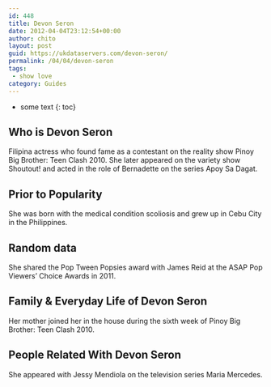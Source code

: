 ```yaml
---
id: 448
title: Devon Seron
date: 2012-04-04T23:12:54+00:00
author: chito
layout: post
guid: https://ukdataservers.com/devon-seron/
permalink: /04/04/devon-seron
tags:
 - show love
category: Guides
---
```


* some text
{: toc}


## Who is  Devon Seron
                  
                  
                  
Filipina actress who found fame as a contestant on the reality show Pinoy Big Brother: Teen Clash 2010. She later appeared on the variety show Shoutout! and acted in the role of Bernadette on the series Apoy Sa Dagat.
                  
                
                
                
## Prior to Popularity 
                  
                  
                  
She was born with the medical condition scoliosis and grew up in Cebu City in the Philippines.
                  
                
                
                
## Random data 
                  
                  
                  
She shared the Pop Tween Popsies award with James Reid at the ASAP Pop Viewers&#8217; Choice Awards in 2011.
                  
                
                
                
## Family & Everyday Life of Devon Seron
                  
                  
                  
Her mother joined her in the house during the sixth week of Pinoy Big Brother: Teen Clash 2010.
                  
                
                
                
## People Related With  Devon Seron
                  
                  
                  
She appeared with Jessy Mendiola on the television series Maria Mercedes.
                  
                
              
            
          
          
          
    
    
  
